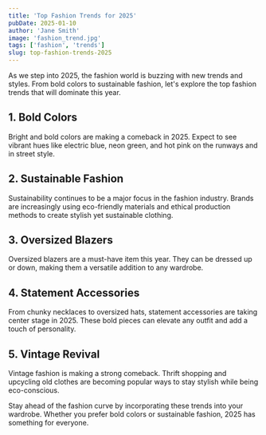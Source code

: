 ```yaml
---
title: 'Top Fashion Trends for 2025'
pubDate: 2025-01-10
author: 'Jane Smith'
image: 'fashion_trend.jpg'
tags: ['fashion', 'trends']
slug: top-fashion-trends-2025
---
```


As we step into 2025, the fashion world is buzzing with new trends and styles. From bold colors to sustainable fashion, let's explore the top fashion trends that will dominate this year.

## 1. Bold Colors

Bright and bold colors are making a comeback in 2025. Expect to see vibrant hues like electric blue, neon green, and hot pink on the runways and in street style.

## 2. Sustainable Fashion

Sustainability continues to be a major focus in the fashion industry. Brands are increasingly using eco-friendly materials and ethical production methods to create stylish yet sustainable clothing.

## 3. Oversized Blazers

Oversized blazers are a must-have item this year. They can be dressed up or down, making them a versatile addition to any wardrobe.

## 4. Statement Accessories

From chunky necklaces to oversized hats, statement accessories are taking center stage in 2025. These bold pieces can elevate any outfit and add a touch of personality.

## 5. Vintage Revival

Vintage fashion is making a strong comeback. Thrift shopping and upcycling old clothes are becoming popular ways to stay stylish while being eco-conscious.

Stay ahead of the fashion curve by incorporating these trends into your wardrobe. Whether you prefer bold colors or sustainable fashion, 2025 has something for everyone.
